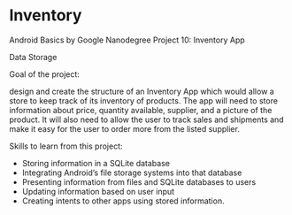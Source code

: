 # Inventory
Android Basics by Google Nanodegree Project 10: Inventory App

Data Storage

Goal of the project:

design and create the structure of an Inventory App which would allow a store to keep track
of its inventory of products. The app will need to store information about price, quantity
available, supplier, and a picture of the product. It will also need to allow the user to
track sales and shipments and make it easy for the user to order more from the listed supplier.

Skills to learn from this project:

* Storing information in a SQLite database
* Integrating Android’s file storage systems into that database
* Presenting information from files and SQLite databases to users
* Updating information based on user input
* Creating intents to other apps using stored information.
